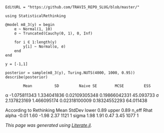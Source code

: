 ```@meta
EditURL = "https://github.com/TRAVIS_REPO_SLUG/blob/master/"
```

```@example m8.3
using StatisticalRethinking

@model m8_3(y) = begin
    α ~ Normal(1, 10)
    σ ~ Truncated(Cauchy(0, 1), 0, Inf)

    for i ∈ 1:length(y)
        y[i] ~ Normal(α, σ)
    end
end

y = [-1,1]

posterior = sample(m8_3(y), Turing.NUTS(4000, 1000, 0.95))
describe(posterior)
```

            Mean          SD         Naive SE        MCSE         ESS
α       -1.075811343  1.334041836 0.02109305348 0.19866042331   45.093733
σ        2.137823169  1.466095174 0.02318100009 0.18324552293   64.011438

According to Rethinking
       Mean StdDev lower 0.89 upper 0.89 n_eff Rhat
alpha -0.01   1.60      -1.98       2.37  1121    1
sigma  1.98   1.91       0.47       3.45  1077    1

*This page was generated using [Literate.jl](https://github.com/fredrikekre/Literate.jl).*

